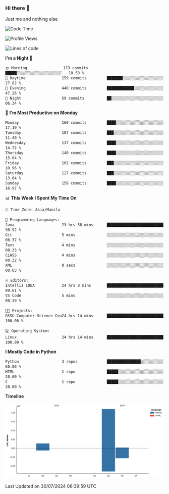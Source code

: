 ### Hi there 👋

Just me and nothing else


<!--START_SECTION:waka-->
![Code Time](http://img.shields.io/badge/Code%20Time-548%20hrs%2055%20mins-blue)

![Profile Views](http://img.shields.io/badge/Profile%20Views-7-blue)

![Lines of code](https://img.shields.io/badge/From%20Hello%20World%20I%27ve%20Written-12.5%20million%20lines%20of%20code-blue)

**I'm a Night 🦉** 

```text
🌞 Morning                173 commits         █████░░░░░░░░░░░░░░░░░░░░   18.58 % 
🌆 Daytime                259 commits         ███████░░░░░░░░░░░░░░░░░░   27.82 % 
🌃 Evening                440 commits         ████████████░░░░░░░░░░░░░   47.26 % 
🌙 Night                  59 commits          ██░░░░░░░░░░░░░░░░░░░░░░░   06.34 % 
```
📅 **I'm Most Productive on Monday** 

```text
Monday                   160 commits         ████░░░░░░░░░░░░░░░░░░░░░   17.19 % 
Tuesday                  107 commits         ███░░░░░░░░░░░░░░░░░░░░░░   11.49 % 
Wednesday                137 commits         ████░░░░░░░░░░░░░░░░░░░░░   14.72 % 
Thursday                 140 commits         ████░░░░░░░░░░░░░░░░░░░░░   15.04 % 
Friday                   102 commits         ███░░░░░░░░░░░░░░░░░░░░░░   10.96 % 
Saturday                 127 commits         ███░░░░░░░░░░░░░░░░░░░░░░   13.64 % 
Sunday                   158 commits         ████░░░░░░░░░░░░░░░░░░░░░   16.97 % 
```


📊 **This Week I Spent My Time On** 

```text
🕑︎ Time Zone: Asia/Manila

💬 Programming Languages: 
Java                     23 hrs 58 mins      █████████████████████████   98.92 % 
Git                      5 mins              ░░░░░░░░░░░░░░░░░░░░░░░░░   00.37 % 
Text                     4 mins              ░░░░░░░░░░░░░░░░░░░░░░░░░   00.33 % 
CLASS                    4 mins              ░░░░░░░░░░░░░░░░░░░░░░░░░   00.32 % 
XML                      0 secs              ░░░░░░░░░░░░░░░░░░░░░░░░░   00.03 % 

🔥 Editors: 
IntelliJ IDEA            24 hrs 8 mins       █████████████████████████   99.61 % 
VS Code                  5 mins              ░░░░░░░░░░░░░░░░░░░░░░░░░   00.39 % 

🐱‍💻 Projects: 
OSSU-Computer-Science-Cou24 hrs 14 mins      █████████████████████████   100.00 % 

💻 Operating System: 
Linux                    24 hrs 14 mins      █████████████████████████   100.00 % 
```

**I Mostly Code in Python** 

```text
Python                   3 repos             ███████████████░░░░░░░░░░   60.00 % 
HTML                     1 repo              █████░░░░░░░░░░░░░░░░░░░░   20.00 % 
C                        1 repo              █████░░░░░░░░░░░░░░░░░░░░   20.00 % 
```



**Timeline**

![Lines of Code chart](https://raw.githubusercontent.com/brutist/brutist/main/assets/bar_graph.png)


 Last Updated on 30/07/2024 06:39:59 UTC
<!--END_SECTION:waka-->
